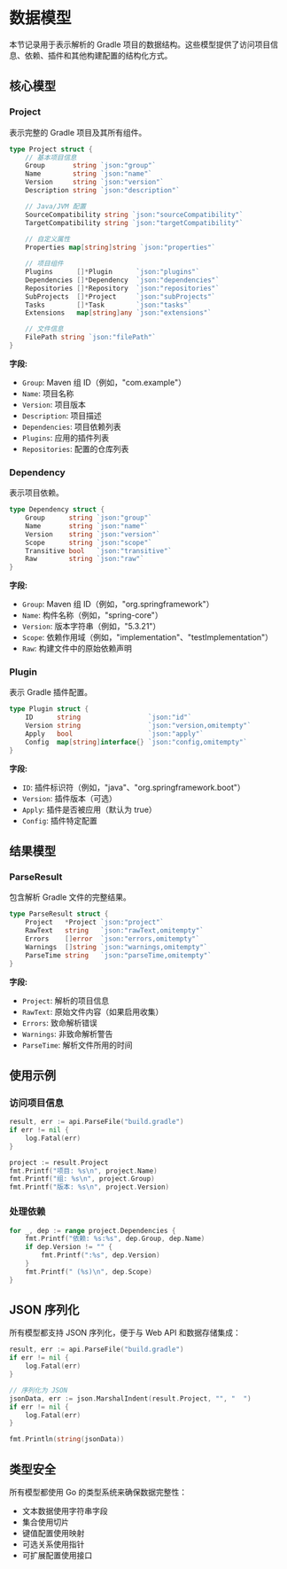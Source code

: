 # 数据模型

本节记录用于表示解析的 Gradle 项目的数据结构。这些模型提供了访问项目信息、依赖、插件和其他构建配置的结构化方式。

## 核心模型

### Project

表示完整的 Gradle 项目及其所有组件。

```go
type Project struct {
    // 基本项目信息
    Group       string `json:"group"`
    Name        string `json:"name"`
    Version     string `json:"version"`
    Description string `json:"description"`

    // Java/JVM 配置
    SourceCompatibility string `json:"sourceCompatibility"`
    TargetCompatibility string `json:"targetCompatibility"`
    
    // 自定义属性
    Properties map[string]string `json:"properties"`

    // 项目组件
    Plugins      []*Plugin      `json:"plugins"`
    Dependencies []*Dependency  `json:"dependencies"`
    Repositories []*Repository  `json:"repositories"`
    SubProjects  []*Project     `json:"subProjects"`
    Tasks        []*Task        `json:"tasks"`
    Extensions   map[string]any `json:"extensions"`

    // 文件信息
    FilePath string `json:"filePath"`
}
```

**字段:**
- `Group`: Maven 组 ID（例如，"com.example"）
- `Name`: 项目名称
- `Version`: 项目版本
- `Description`: 项目描述
- `Dependencies`: 项目依赖列表
- `Plugins`: 应用的插件列表
- `Repositories`: 配置的仓库列表

### Dependency

表示项目依赖。

```go
type Dependency struct {
    Group      string `json:"group"`
    Name       string `json:"name"`
    Version    string `json:"version"`
    Scope      string `json:"scope"`
    Transitive bool   `json:"transitive"`
    Raw        string `json:"raw"`
}
```

**字段:**
- `Group`: Maven 组 ID（例如，"org.springframework"）
- `Name`: 构件名称（例如，"spring-core"）
- `Version`: 版本字符串（例如，"5.3.21"）
- `Scope`: 依赖作用域（例如，"implementation"、"testImplementation"）
- `Raw`: 构建文件中的原始依赖声明

### Plugin

表示 Gradle 插件配置。

```go
type Plugin struct {
    ID      string                 `json:"id"`
    Version string                 `json:"version,omitempty"`
    Apply   bool                   `json:"apply"`
    Config  map[string]interface{} `json:"config,omitempty"`
}
```

**字段:**
- `ID`: 插件标识符（例如，"java"、"org.springframework.boot"）
- `Version`: 插件版本（可选）
- `Apply`: 插件是否被应用（默认为 true）
- `Config`: 插件特定配置

## 结果模型

### ParseResult

包含解析 Gradle 文件的完整结果。

```go
type ParseResult struct {
    Project   *Project `json:"project"`
    RawText   string   `json:"rawText,omitempty"`
    Errors    []error  `json:"errors,omitempty"`
    Warnings  []string `json:"warnings,omitempty"`
    ParseTime string   `json:"parseTime,omitempty"`
}
```

**字段:**
- `Project`: 解析的项目信息
- `RawText`: 原始文件内容（如果启用收集）
- `Errors`: 致命解析错误
- `Warnings`: 非致命解析警告
- `ParseTime`: 解析文件所用的时间

## 使用示例

### 访问项目信息

```go
result, err := api.ParseFile("build.gradle")
if err != nil {
    log.Fatal(err)
}

project := result.Project
fmt.Printf("项目: %s\n", project.Name)
fmt.Printf("组: %s\n", project.Group)
fmt.Printf("版本: %s\n", project.Version)
```

### 处理依赖

```go
for _, dep := range project.Dependencies {
    fmt.Printf("依赖: %s:%s", dep.Group, dep.Name)
    if dep.Version != "" {
        fmt.Printf(":%s", dep.Version)
    }
    fmt.Printf(" (%s)\n", dep.Scope)
}
```

## JSON 序列化

所有模型都支持 JSON 序列化，便于与 Web API 和数据存储集成：

```go
result, err := api.ParseFile("build.gradle")
if err != nil {
    log.Fatal(err)
}

// 序列化为 JSON
jsonData, err := json.MarshalIndent(result.Project, "", "  ")
if err != nil {
    log.Fatal(err)
}

fmt.Println(string(jsonData))
```

## 类型安全

所有模型都使用 Go 的类型系统来确保数据完整性：

- 文本数据使用字符串字段
- 集合使用切片
- 键值配置使用映射
- 可选关系使用指针
- 可扩展配置使用接口
